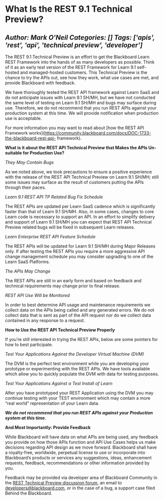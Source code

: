 # What Is the REST 9.1 Technical Preview?
*Author: Mark O'Neil*
*Categories: []*
*Tags: ['apis', 'rest', 'api', 'technical preview', 'developer']*
---
The REST 9.1 Technical Preview is an effort to get the Blackboard Learn REST
Framework into the hands of as many developers as possible. Think of it as an
early test version of the REST Framework for Learn 9.1 self-hosted and
managed-hosted customers. This Technical Preview is the chance to try the APIs
out, see how they work, what use cases are met, and provide Blackboard with
feedback.

We have thoroughly tested the REST API framework against Learn SaaS and do not
anticipate issues with Learn 9.1 SH/MH, but we have not conducted the same
level of testing on Learn 9.1 SH/MH and bugs may surface during use.
Therefore, we do not recommend that you run REST APIs against your production
system at this time. We will provide notification when production use is
acceptable.

For more information you may want to read about [how the REST API Framework
works](https://community.blackboard.com/docs/DOC-1733-the-blackboard-rest-api-
framework).

**What is it about the REST API Technical Preview that Makes the APIs Un-suitable for Production Use?**

_They May Contain Bugs_

As we noted above, we took precautions to ensure a positive experience with
the release of the REST API Technical Preview on Learn 9.1 SH/MH; still some
issues may surface as the result of customers putting the APIs through their
paces.

_Learn 9.1 REST API TP Related Bug Fix Schedule_

The REST APIs are updated per Learn SaaS cadence which is significantly faster
than that of Learn 9.1 SH/MH. Also, in some cases, changes to core Learn code
is necessary to support an API. In an effort to simplify delivery and support
of Learn 9.1 SH/MH you can expect that REST API Technical Preview related bugs
will be fixed in subsequent Learn releases.

_Learn Enterprise REST API Feature Schedule_

The REST APIs will be updated for Learn 9.1 SH/MH during Major Releases only.
If after testing the REST APIs you require a more aggressive API change
management schedule you may consider upgrading to one of the Learn SaaS
Platforms.

_The APIs May Change_

The REST APIs are still in an early form and based on feedback and technical
requirements may change prior to final release.

_REST API Use Will be Monitored_

In order to best determine API usage and maintenance requirements we collect
data on the APIs being called and any generated errors. We do not collect data
that is sent as part of the API request nor do we collect data contained in
any response to a request.

**How to Use the REST API Technical Preview Properly**

If you’re still interested in trying the REST APIs, below are some pointers
for how to best participate.

_Test Your Applications Against the Developer Virtual Machine (DVM)_

The DVM is the perfect test environment while you are developing your
prototype or experimenting with the REST APIs. We have tools available which
allow you to quickly populate the DVM with data for testing purposes.

_Test Your Applications Against a Test Install of Learn_

After you have prototyped your REST Application using the DVM you may continue
testing with your TEST environment which may contain a more “real world”
representation of your Learn data.

_**We do not recommend that you run REST APIs against your Production system
at this time.**_

**And Most Importantly: Provide Feedback**

While Blackboard will have data on what APIs are being used, any feedback you
provide on how those APIs function and API Use Cases helps us make decisions
regarding API design as we move forward. Blackboard shall have a royalty‐free,
worldwide, perpetual license to use or incorporate into Blackboard’s products
or services any suggestions, ideas, enhancement requests, feedback,
recommendations or other information provided by you.

Feedback may be provided via developer area of Blackboard Community in the
[REST Technical Preview discussion
forum](https://community.blackboard.com/thread/1930), an email to
[developers@blackboard.com](mailto:developers@blackboard.com), or in the case
of a bug, a support case filed Behind the Blackboard.

